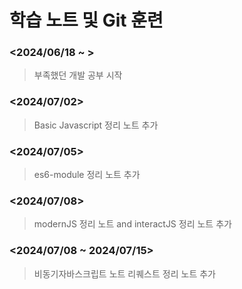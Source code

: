 # 학습 노트 및 Git 훈련

### **<2024/06/18 ~ >**


> 부족했던 개발 공부 시작

### **<2024/07/02>**

> Basic Javascript 정리 노트 추가 

### **<2024/07/05>**
> es6-module 정리 노트 추가

### **<2024/07/08>**
> modernJS 정리 노트 and interactJS 정리 노트 추가

### **<2024/07/08 ~ 2024/07/15>**
> 비동기자바스크립트 노트 리퀘스트 정리 노트 추가